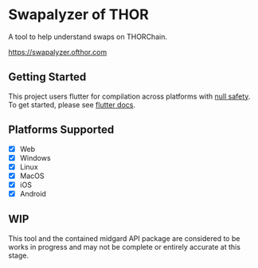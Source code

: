 # Swapalyzer of THOR

A tool to help understand swaps on THORChain.

https://swapalyzer.ofthor.com

## Getting Started

This project users flutter for compilation across platforms with [null safety](https://dart.dev/null-safety). To get started, please see [flutter docs](https://flutter.dev/docs).

## Platforms Supported

- [x] Web
- [x] Windows
- [x] Linux
- [x] MacOS
- [x] iOS
- [x] Android

## WIP

This tool and the contained midgard API package are considered to be works in progress and may not be complete or entirely accurate at this stage.

